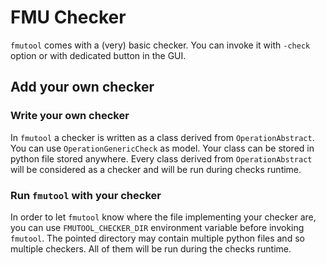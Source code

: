 # FMU Checker

`fmutool` comes with a (very) basic checker. You can invoke it with `-check` option or with dedicated button in the GUI.

## Add your own checker

### Write your own checker

In `fmutool` a checker is written as a class derived from `OperationAbstract`.
You can use `OperationGenericCheck` as model. Your class can be stored in python file stored anywhere.
Every class derived from `OperationAbstract` will be considered as a checker and will be run during checks runtime.


### Run `fmutool` with your checker

In order to let `fmutool` know where the file implementing your checker are, you can use `FMUTOOL_CHECKER_DIR` 
environment variable before invoking `fmutool`. The pointed directory may contain multiple python files and so
multiple checkers. All of them will be run during the checks runtime.
